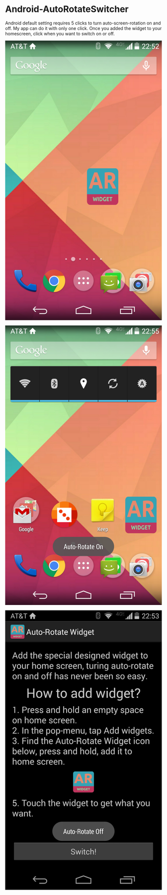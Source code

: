 # Android-AutoRotateSwitcher
Android default setting requires 5 clicks to turn auto-screen-rotation on and off. My app can do it with only one click. Once you added the widget to your homescreen, click when you want to switch on or off.

![Screenshot 1](https://raw.githubusercontent.com/gengyixiong/Android-AutoRotateSwitcher/master/source-icon/ss1.png)

![Screenshot 2](https://raw.githubusercontent.com/gengyixiong/Android-AutoRotateSwitcher/master/source-icon/ss2.png)

![Screenshot 3](https://raw.githubusercontent.com/gengyixiong/Android-AutoRotateSwitcher/master/source-icon/ss3.png)
